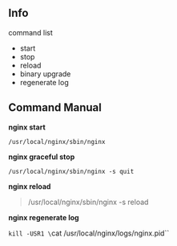 ## Info
command list 
- start
- stop
- reload
- binary upgrade
- regenerate log

## Command Manual

**nginx start**

`/usr/local/nginx/sbin/nginx` 

**nginx graceful stop**

`/usr/local/nginx/sbin/nginx -s quit` 

**nginx reload**

> /usr/local/nginx/sbin/nginx -s reload 

**nginx regenerate log**

`kill -USR1 \`cat /usr/local/nginx/logs/nginx.pid\``
